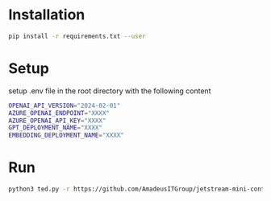 # Installation

```bash
pip install -r requirements.txt --user
```
# Setup
setup .env file in the root directory with the following content
```bash
OPENAI_API_VERSION="2024-02-01"
AZURE_OPENAI_ENDPOINT="XXXX"
AZURE_OPENAI_API_KEY="XXXX"
GPT_DEPLOYMENT_NAME="XXXX"
EMBEDDING_DEPLOYMENT_NAME="XXXX"
````


# Run

```bash
python3 ted.py -r https://github.com/AmadeusITGroup/jetstream-mini-controller.git -f unit-tests
```